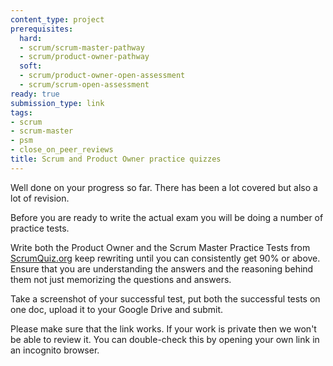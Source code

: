 ```yaml
---
content_type: project
prerequisites:
  hard: 
  - scrum/scrum-master-pathway
  - scrum/product-owner-pathway
  soft: 
  - scrum/product-owner-open-assessment
  - scrum/scrum-open-assessment
ready: true
submission_type: link
tags:
- scrum
- scrum-master
- psm
- close_on_peer_reviews
title: Scrum and Product Owner practice quizzes
---
```


Well done on your progress so far. There has been a lot covered but also a lot of revision.

Before you are ready to write the actual exam you will be doing a number of practice tests.

Write both the Product Owner and the Scrum Master Practice Tests from [ScrumQuiz.org](http://scrumquiz.org/#/) keep rewriting until you can consistently get 90% or above. Ensure that you are understanding the answers and the reasoning behind them not just memorizing the questions and answers.

Take a screenshot of your successful test, put both the successful tests on one doc, upload it to your Google Drive and submit.

Please make sure that the link works. If your work is private then we won't be able to review it. You can double-check this by opening your own link in an incognito browser.


